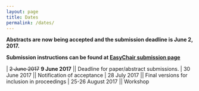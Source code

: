 ```yaml
---
layout: page
title: Dates
permalink: /dates/
---
```


**Abstracts are now being accepted and the submission deadline is June 2, 2017.**

**Submission instructions can be found at [EasyChair submission page](https://easychair.org/conferences/?conf=vihar2017)**

| ~~2 June 2017~~ **9 June 2017**           ||             Deadline for paper/abstract submissions. 
| 30 June 2017          ||             Notification of acceptance
| 28 July 2017          ||             Final versions for inclusion in proceedings
| 25-26 August 2017     ||             Workshop

